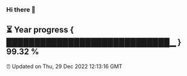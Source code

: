 ### Hi there 👋
⏳ Year progress { █████████████████████████████▁ } 99.32 %
---
⏰ Updated on Thu, 29 Dec 2022 12:13:16 GMT

